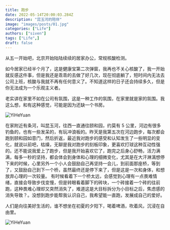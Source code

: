 ```yaml
---
title: 跑步
date: 2022-05-14T20:00:03.284Z
description: "昆玉河的陪伴"
image: "images/posts/01.jpg"
categories: ["Life"]
authors: ["siven"]
tags: ["Life",]
draft: false
---
```


从五一开始吧，北京开始陆陆续续的居家办公，常规核酸检测。

如今居家已经半个月了，这是健康宝第二次弹窗，我再也不关心核酸了，我一开始就反感这件事，但是我还是乖乖的去做了好几次，现在彻底躺了，短时间内无法去公司上班，核酸与我就不再有任何意义了。不知道这样的日子还会持续多久，但是你无法成为一个乐观主义者。

老实讲在家里不如在公司有氛围，这是一种工作的氛围，在家里就是家的氛围。我这么想，和有这种感觉，可能是因为还缺一个书房。

![YiHeYuan](/nun-boy/images/posts/yiheyuan.jpeg)

在家附近有条河，叫昆玉河，往西一直通往颐和园，约莫有 5 公里，河边有很多钓鱼的，也有一些发呆的，有玩冲浪板的。昨天是我第五次在河边跑步，每次都会跑到颐和园如意门，然后折返，最近我对跑步的感受和认知发生了一些明显的变化，就说以前吧，枯燥，无聊是我对跑步的刻板印象，更喜欢打球这种互动性强的。还不能说我爱上了跑步，但是我开始喜欢它了，跑完之后身心舒畅，活力满满，每多一秒的坚持，都会体会到身体和心理的细微变化，尤其是在大汗淋漓想停下来的时候，心里另外一个小人会鼓励自己再坚持一会儿，到前面那座桥，等到了，又鼓励自己到下一个桥，虽然最终还是停下来了，但是这是一次和身体，和想放弃心理的一次较量。 有时候看着下一个桥太远，会感觉到心理有一点畏难情绪，直接会导致步伐变慢，但是转眼看着脚下的砖块，一个砖接着一个砖的往前跑，这种畏难心理却又突然消失了，难道这是大目标拆分为小目标之后，焦虑感的消失导致？。没想到跑步能帮我认识自己，我希望能一直跑，发展成自己的爱好。

人们是向往美好生活的，谁不想坐在初夏的夕阳下，喝着啤酒，吹着风，沉浸在自由里。

![YiHeYuan](/nun-boy/images/posts/ruyimen.jpeg)
